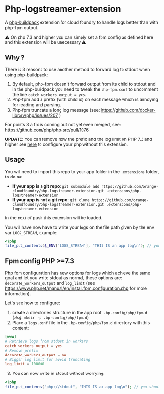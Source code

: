 # Php-logstreamer-extension

A [php-buildpack](https://github.com/cloudfoundry/php-buildpack) extension for cloud foundry to handle logs better than with php-fpm output.

:warning: On php 7.3 and higher you can simply set a fpm config as defined [here](#fpm-config-php-73) and this extension will be unecessary :warning:


## Why ? 

There is 3 reasons to use another method to forward log to stdout when using php-buildpack:
1. By default, php-fpm doesn't forward output from its child to stdout and in the php-buildpack you need to tweak the `php-fpm.conf` to uncomment the line `catch_workers_output = yes`.
2. Php-fpm add a prefix (with child id) on each message which is annoying for reading and parsing.
3. Php-fpm truncate a long log message (see: https://github.com/docker-library/php/issues/207 )

For points 3 a fix is coming but not yet even merged, see: https://github.com/php/php-src/pull/1076

**UPDATE**: You can remove now the prefix and the log limit on PHP 7.3 and higher see [here](#fpm-config-php-73) to configure your php without this extension.

## Usage

You will need to import this repo to your app folder in the `.extensions` folder, to do so:

- **If your app is a git repo**: `git submodule add https://github.com/orange-cloudfoundry/php-logstreamer-extension.git .extensions/php-logstreamer-extension`
- **If your app is not a git repo**: `git clone https://github.com/orange-cloudfoundry/php-logstreamer-extension.git .extensions/php-logstreamer-extension`

In the next cf push this extension will be loaded.

You will have now have to write your logs on the file path given by the env var `LOGS_STREAM`, example:

```php
<?php 
file_put_contents($_ENV['LOGS_STREAM'], "THIS IS an app log\n"); // you should see, after hitting your page, in cf logs this line without prefix.
```

## Fpm config PHP >=7.3

Php fom configuration has new options for logs which achieve the same goal and let you write stdout as normal, these options are: `decorate_workers_output` and `log_limit` (see https://www.php.net/manual/en/install.fpm.configuration.php for more information).

Let's see how to configure:
1. create a directories structure in the app root: `.bp-config/php/fpm.d` (.e.g: `mkdir -p .bp-config/php/fpm.d`)
2. Place a `logs.conf` file in the `.bp-config/php/fpm.d` directory with this content:
```conf
[www]
# Retrieve logs from stdout in workers
catch_workers_output = yes
# Remove prefix 
decorate_workers_output = no
# Bigger log limit for avoid truncating
log_limit = 100000
```
3. You can now write in stdout without worrying:
```php
<?php 
file_put_contents("php://stdout", "THIS IS an app log\n"); // you should see, after hitting your page, in cf logs this line without prefix.
```
